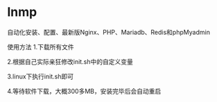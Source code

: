 # lnmp
自动化安装、配置、最新版Nginx、PHP、Mariadb、Redis和phpMyadmin

使用方法
1.下载所有文件

2.根据自己实际亲狂修改init.sh中的自定义变量

3.linux下执行init.sh即可

4.等待软件下载，大概300多MB，安装完毕后会自动重启
